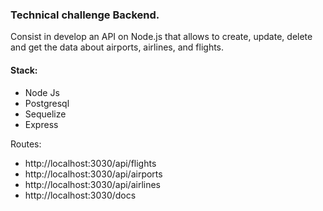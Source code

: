 ### Technical challenge Backend.

Consist in develop an API on Node.js that allows to create, update, delete and get the data about airports, airlines, and flights.

#### Stack:
- Node Js
- Postgresql
- Sequelize
- Express

Routes:

- http://localhost:3030/api/flights
- http://localhost:3030/api/airports
- http://localhost:3030/api/airlines
- http://localhost:3030/docs
